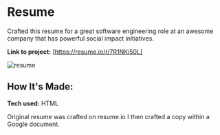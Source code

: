 # Resume
Crafted this resume for a great software engineering role at an awesome company that has powerful social impact initiatives.

**Link to project:** [https://resume.io/r/7R1NKi50L]

![resume]("https://i.ibb.co/Sskpghq/resume.png")

## How It's Made:

**Tech used:** HTML

Original resume was crafted on resume.io 
I then crafted a copy within a Google document.

